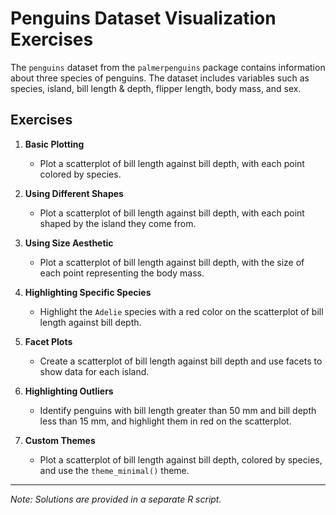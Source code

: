 
# Penguins Dataset Visualization Exercises

The `penguins` dataset from the `palmerpenguins` package contains information about three species of penguins. The dataset includes variables such as species, island, bill length & depth, flipper length, body mass, and sex.

## Exercises

1. **Basic Plotting**
    - Plot a scatterplot of bill length against bill depth, with each point colored by species.

2. **Using Different Shapes**
    - Plot a scatterplot of bill length against bill depth, with each point shaped by the island they come from.

3. **Using Size Aesthetic**
    - Plot a scatterplot of bill length against bill depth, with the size of each point representing the body mass.

4. **Highlighting Specific Species**
    - Highlight the `Adelie` species with a red color on the scatterplot of bill length against bill depth.

5. **Facet Plots**
    - Create a scatterplot of bill length against bill depth and use facets to show data for each island.

6. **Highlighting Outliers**
    - Identify penguins with bill length greater than 50 mm and bill depth less than 15 mm, and highlight them in red on the scatterplot.

7. **Custom Themes**
    - Plot a scatterplot of bill length against bill depth, colored by species, and use the `theme_minimal()` theme.

--- 

*Note: Solutions are provided in a separate R script.*
